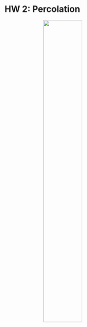 # HW 2: Percolation

<img src="percolation.gif" class="center">

<style>
.center {
    display: block;
    margin-left: auto;
    margin-right: auto;
    width: 50%
}
</style>